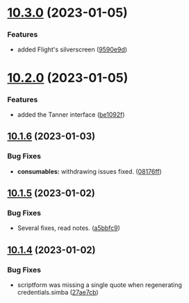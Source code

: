 # [10.3.0](https://github.com/Torwent/WaspLib/compare/v10.2.0...v10.3.0) (2023-01-05)


### Features

* added Flight's silverscreen ([9590e9d](https://github.com/Torwent/WaspLib/commit/9590e9def32b8b5e8b6b32711ac8ea4ce7f9291c))



# [10.2.0](https://github.com/Torwent/WaspLib/compare/v10.1.6...v10.2.0) (2023-01-05)


### Features

* added the Tanner interface ([be1092f](https://github.com/Torwent/WaspLib/commit/be1092f1dd637993dd00ad03176af40b691914bb))



## [10.1.6](https://github.com/Torwent/WaspLib/compare/v10.1.5...v10.1.6) (2023-01-03)


### Bug Fixes

* **consumables:** withdrawing issues fixed. ([08176ff](https://github.com/Torwent/WaspLib/commit/08176ffac2cc345198e6f5d280002aa660706a54))



## [10.1.5](https://github.com/Torwent/WaspLib/compare/v10.1.4...v10.1.5) (2023-01-02)


### Bug Fixes

* Several fixes, read notes. ([a5bbfc9](https://github.com/Torwent/WaspLib/commit/a5bbfc9967c6263b3c84b70e7cd783160f1c310c))



## [10.1.4](https://github.com/Torwent/WaspLib/compare/v10.1.3...v10.1.4) (2023-01-02)


### Bug Fixes

* scriptform was missing a single quote when regenerating credentials.simba ([27ae7cb](https://github.com/Torwent/WaspLib/commit/27ae7cbd3f1397ee1882a1c5613411954a74732d))



